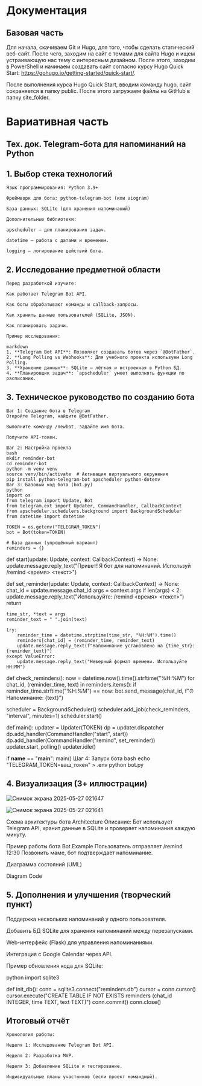 # Документация
## Базовая часть
Для начала, скачиваем Git и Hugo, для того, чтобы сделать статический веб-сайт. После чего, заходим на сайт с темами для сайта Hugo и ищем устраивающую нас тему с интересным дизайном. После этого, заходим в PowerShell и начинаем создавать сайт согласно курсу Hugo Quick Start: https://gohugo.io/getting-started/quick-start/.

После выполнения курса Hugo Quick Start, вводим команду hugo, сайт сохраняется в папку public. После этого загружаем файлы на GitHub в папку site_folder.
# Вариативная часть
## Тех. док. Telegram-бота для напоминаний на Python
## 1. Выбор стека технологий
    Язык программирования: Python 3.9+
    
    Фреймворк для бота: python-telegram-bot (или aiogram)

    База данных: SQLite (для хранения напоминаний)

    Дополнительные библиотеки:

    apscheduler – для планирования задач.

    datetime – работа с датами и временем.

    logging – логирование действий бота.

 ## 2. Исследование предметной области
    Перед разработкой изучите:

    Как работает Telegram Bot API.

    Как боты обрабатывают команды и callback-запросы.

    Как хранить данные пользователей (SQLite, JSON).

    Как планировать задачи.

    Пример исследования:

    markdown
    1. **Telegram Bot API**: Позволяет создавать ботов через `@BotFather`.
    2. **Long Polling vs Webhooks**: Для учебного проекта используем Long Polling.
    3. **Хранение данных**: SQLite – лёгкая и встроенная в Python БД.
    4. **Планировщик задач**: `apscheduler` умеет выполнять функции по расписанию.
## 3. Техническое руководство по созданию бота
    Шаг 1: Создание бота в Telegram
    Откройте Telegram, найдите @BotFather.

    Выполните команду /newbot, задайте имя бота.

    Получите API-токен.

    Шаг 2: Настройка проекта
    bash
    mkdir reminder-bot
    cd reminder-bot
    python -m venv venv
    source venv/bin/activate  # Активация виртуального окружения
    pip install python-telegram-bot apscheduler python-dotenv
    Шаг 3: Базовый код бота (bot.py)
    python
    import os
    from telegram import Update, Bot
    from telegram.ext import Updater, CommandHandler, CallbackContext
    from apscheduler.schedulers.background import BackgroundScheduler
    from datetime import datetime
    
    TOKEN = os.getenv("TELEGRAM_TOKEN")
    bot = Bot(token=TOKEN)

    # База данных (упрощённый вариант)
    reminders = {}

def start(update: Update, context: CallbackContext) -> None:
    update.message.reply_text("Привет! Я бот для напоминаний. Используй /remind <время> <текст>")

def set_reminder(update: Update, context: CallbackContext) -> None:
    chat_id = update.message.chat_id
    args = context.args
    if len(args) < 2:
        update.message.reply_text("Используйте: /remind <время> <текст>")
        return
    
    time_str, *text = args
    reminder_text = " ".join(text)
    
    try:
        reminder_time = datetime.strptime(time_str, "%H:%M").time()
        reminders[chat_id] = (reminder_time, reminder_text)
        update.message.reply_text(f"Напоминание установлено на {time_str}: {reminder_text}")
    except ValueError:
        update.message.reply_text("Неверный формат времени. Используйте HH:MM")

def check_reminders():
    now = datetime.now().time().strftime("%H:%M")
    for chat_id, (reminder_time, text) in reminders.items():
        if reminder_time.strftime("%H:%M") == now:
            bot.send_message(chat_id, f"⏰ Напоминание: {text}")

scheduler = BackgroundScheduler()
scheduler.add_job(check_reminders, "interval", minutes=1)
scheduler.start()

def main():
    updater = Updater(TOKEN)
    dp = updater.dispatcher
    dp.add_handler(CommandHandler("start", start))
    dp.add_handler(CommandHandler("remind", set_reminder))
    updater.start_polling()
    updater.idle()

if __name__ == "__main__":
    main()
Шаг 4: Запуск бота
bash
echo "TELEGRAM_TOKEN=ваш_токен" > .env
python bot.py
## 4. Визуализация (3+ иллюстрации)
![Снимок экрана 2025-05-27 021647](https://github.com/user-attachments/assets/d6a9ce7c-5b7c-44e8-b326-7a895113b8ba)

![Снимок экрана 2025-05-27 021641](https://github.com/user-attachments/assets/1902b499-b98d-44e4-ab8c-336633917984)

Схема архитектуры бота
Architecture
Описание: Бот использует Telegram API, хранит данные в SQLite и проверяет напоминания каждую минуту.

Пример работы бота
Bot Example
Пользователь отправляет /remind 12:30 Позвонить маме, бот подтверждает напоминание.

Диаграмма состояний (UML)

Diagram
Code
## 5. Дополнения и улучшения (творческий пункт)

Поддержка нескольких напоминаний у одного пользователя.

Добавить БД SQLite для хранения напоминаний между перезапусками.

Web-интерфейс (Flask) для управления напоминаниями.

Интеграция с Google Calendar через API.

Пример обновления кода для SQLite:

python
import sqlite3

def init_db():
    conn = sqlite3.connect("reminders.db")
    cursor = conn.cursor()
    cursor.execute("CREATE TABLE IF NOT EXISTS reminders (chat_id INTEGER, time TEXT, text TEXT)")
    conn.commit()
    conn.close()
## Итоговый отчёт
    Хронология работы:

    Неделя 1: Исследование Telegram Bot API.

    Неделя 2: Разработка MVP.

    Неделя 3: Добавление SQLite и тестирование.

    Индивидуальные планы участников (если проект командный).
